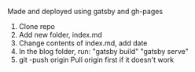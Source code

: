 Made and deployed using gatsby and gh-pages


1. Clone repo
2. Add new folder, index.md
3. Change contents of index.md, add date
4. In the blog folder, run:
            "gatsby build"
            "gatsby serve"
5. git -push origin
Pull origin first if it doesn't work
